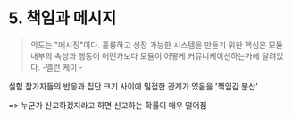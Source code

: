 # 5. 책임과 메시지



> 의도는 "메시징"이다. 훌륭하고 성장 가능한 시스템을 만들기 위한 핵심은 모듈 내부의 속성과 행동이 어떤가보다 모듈이 어떻게 커뮤니케이션하는가에 달려있다. -엘런 케이 -



실험 참가자들의 반응과 집단 크기 사이에 밀접한 관계가 있음을 '책임감 분산'

\=> 누군가 신고하겠지라고 하면 신고하는 확률이 매우 떨어짐





